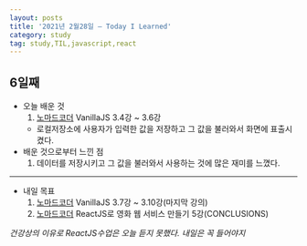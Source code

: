 ```yaml
---
layout: posts
title: '2021년 2월28일 — Today I Learned'
category: study
tag: study,TIL,javascript,react
---
```


## 6일째

- 오늘 배운 것
  1. [노마드코더][1] VanillaJS 3.4강 ~ 3.6강
  - 로컬저장소에 사용자가 입력한 값을 저장하고 그 값을 불러와서 화면에 표출시켰다.
    <br>
- 배운 것으로부터 느낀 점
  1. 데이터를 저장시키고 그 값을 불러와서 사용하는 것에 많은 재미를 느꼈다.

---

- 내일 목표
  1. [노마드코더][1] VanillaJS 3.7강 ~ 3.10강(마지막 강의)
  2. [노마드코더][1] ReactJS로 영화 웹 서비스 만들기 5강(CONCLUSIONS)

[1]: https://nomadcoders.co/ '노마드코더'

_건강상의 이유로 ReactJS수업은 오늘 듣지 못했다. 내일은 꼭 들어야지_
